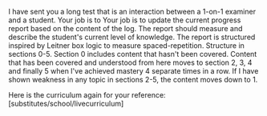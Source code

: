 I have sent you a long test that is an interaction between a 1-on-1 examiner and a student. Your job is to Your job is to update the current progress report based on the content of the log. The report should measure and describe the student's current level of knowledge. The report is structured inspired by Leitner box logic to measure spaced-repetition. Structure in sections 0-5. Section 0 includes content that hasn't been covered. Content that has been covered and understood from here moves to section 2, 3, 4 and finally 5 when I've achieved mastery 4 separate times in a row. If I have shown weakness in any topic in sections 2-5, the content moves down to 1. 

Here is the curriculum again for your reference: [substitutes/school/livecurriculum]